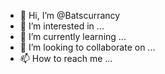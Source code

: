 - 👋 Hi, I’m @Batscurrancy
- 👀 I’m interested in ...
- 🌱 I’m currently learning ...
- 💞️ I’m looking to collaborate on ...
- 📫 How to reach me ...

<!---
Batscurrancy/Batscurrancy is a ✨ special ✨ repository because its `README.md` (this file) appears on your GitHub profile.
You can click the Preview link to take a look at your changes.
--->
